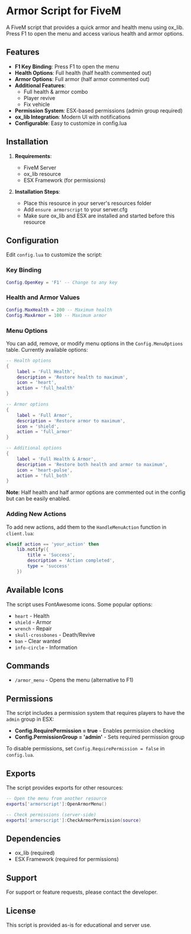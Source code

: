 # Armor Script for FiveM

A FiveM script that provides a quick armor and health menu using ox_lib. Press F1 to open the menu and access various health and armor options.

## Features

- **F1 Key Binding**: Press F1 to open the menu
- **Health Options**: Full health (half health commented out)
- **Armor Options**: Full armor (half armor commented out)
- **Additional Features**: 
  - Full health & armor combo
  - Player revive
  - Fix vehicle
- **Permission System**: ESX-based permissions (admin group required)
- **ox_lib Integration**: Modern UI with notifications
- **Configurable**: Easy to customize in config.lua

## Installation

1. **Requirements**:
   - FiveM Server
   - ox_lib resource
   - ESX Framework (for permissions)

2. **Installation Steps**:
   - Place this resource in your server's resources folder
   - Add `ensure armorscript` to your server.cfg
   - Make sure ox_lib and ESX are installed and started before this resource

## Configuration

Edit `config.lua` to customize the script:

### Key Binding
```lua
Config.OpenKey = 'F1' -- Change to any key
```

### Health and Armor Values
```lua
Config.MaxHealth = 200 -- Maximum health
Config.MaxArmor = 100 -- Maximum armor
```

### Menu Options
You can add, remove, or modify menu options in the `Config.MenuOptions` table. Currently available options:

```lua
-- Health options
{
    label = 'Full Health',
    description = 'Restore health to maximum',
    icon = 'heart',
    action = 'full_health'
}

-- Armor options  
{
    label = 'Full Armor',
    description = 'Restore armor to maximum',
    icon = 'shield',
    action = 'full_armor'
}

-- Additional options
{
    label = 'Full Health & Armor',
    description = 'Restore both health and armor to maximum',
    icon = 'heart-pulse',
    action = 'full_both'
}
```

**Note**: Half health and half armor options are commented out in the config but can be easily enabled.

### Adding New Actions

To add new actions, add them to the `HandleMenuAction` function in `client.lua`:

```lua
elseif action == 'your_action' then
    lib.notify({
        title = 'Success',
        description = 'Action completed',
        type = 'success'
    })
```

## Available Icons

The script uses FontAwesome icons. Some popular options:
- `heart` - Health
- `shield` - Armor
- `wrench` - Repair
- `skull-crossbones` - Death/Revive
- `ban` - Clear wanted
- `info-circle` - Information

## Commands

- `/armor_menu` - Opens the menu (alternative to F1)

## Permissions

The script includes a permission system that requires players to have the `admin` group in ESX:

- **Config.RequirePermission = true** - Enables permission checking
- **Config.PermissionGroup = 'admin'** - Sets required permission group

To disable permissions, set `Config.RequirePermission = false` in `config.lua`.

## Exports

The script provides exports for other resources:

```lua
-- Open the menu from another resource
exports['armorscript']:OpenArmorMenu()

-- Check permissions (server-side)
exports['armorscript']:CheckArmorPermission(source)
```

## Dependencies

- ox_lib (required)
- ESX Framework (required for permissions)

## Support

For support or feature requests, please contact the developer.

## License

This script is provided as-is for educational and server use. 